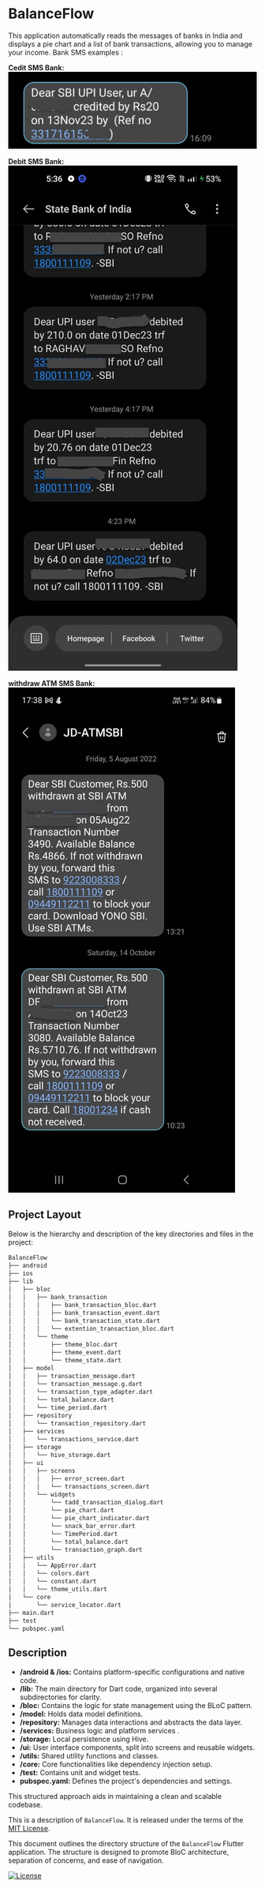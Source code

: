 # BalanceFlow

This application automatically reads the messages of banks in India and displays a pie chart and a list of bank transactions, allowing you to manage your income.
‌Bank SMS examples : 
 
**Cedit SMS Bank:** ![Credit SMS Bank](https://github.com/SamTech0101/BalanceFlow/blob/main/images/credit.png)

**Debit SMS Bank:**![Debit SMS Bank](https://github.com/SamTech0101/BalanceFlow/blob/main/images/debit.png)
 
**withdraw ATM SMS Bank:**![ATM SMS Bank](https://github.com/SamTech0101/BalanceFlow/blob/main/images/withdraw.png)


## Project Layout

Below is the hierarchy and description of the key directories and files in the project:

```plaintext
BalanceFlow
├── android                 
├── ios                      
├── lib
│   ├── bloc                    
│   │   ├── bank_transaction    
│   │   │   ├── bank_transaction_bloc.dart    
│   │   │   ├── bank_transaction_event.dart   
│   │   │   └── bank_transaction_state.dart  
│   │   │   └── extention_transaction_bloc.dart  
│   │   └── theme               
│   │       ├── theme_bloc.dart               
│   │       ├── theme_event.dart             
│   │       └── theme_state.dart              
│   ├── model                 
│   │   ├── transaction_message.dart          
│   │   └── transaction_message.g.dart            
│   │   └── transaction_type_adapter.dart            
│   │   └── total_balance.dart            
│   │   └── time_period.dart           
│   ├── repository             
│   │   └── transaction_repository.dart                      
│   ├── services                
│   │   └── transactions_service.dart           
│   ├── storage                
│   │   └── hive_storage.dart               
│   ├── ui                      
│   │   ├── screens                         
│   │   │   ├── error_screen.dart              
│   │   │   └── transactions_screen.dart 
│   │   └── widgets             
│   │       └── tadd_transaction_dialog.dart            
│   │       └── pie_chart.dart           
│   │       └── pie_chart_indicator.dart           
│   │       └── snack_bar_error.dart           
│   │       └── TimePeriod.dart            
│   │       └── total_balance.dart           
│   │       └── transaction_graph.dart            
│   ├── utils                  
│   │   └── AppError.dart                 
│   │   └── colors.dart                 
│   │   └── constant.dart                 
│   │   └── theme_utils.dart                 
│   └── core                    
│       └── service_locator.dart                      
├── main.dart                  
├── test                       
└── pubspec.yaml             
```
## Description

- **/android & /ios:** Contains platform-specific configurations and native code.
- **/lib:** The main directory for Dart code, organized into several subdirectories for clarity.
- **/bloc:** Contains the logic for state management using the BLoC pattern.
- **/model:** Holds data model definitions.
- **/repository:** Manages data interactions and abstracts the data layer.
- **/services:** Business logic and platform services .
- **/storage:** Local persistence using Hive.
- **/ui:** User interface components, split into screens and reusable widgets.
- **/utils:** Shared utility functions and classes.
- **/core:** Core functionalities like dependency injection setup.
- **/test:** Contains unit and widget tests.
- **pubspec.yaml:** Defines the project's dependencies and settings.

This structured approach aids in maintaining a clean and scalable codebase.

This is a description of `BalanceFlow`. It is released under the terms of
the [MIT License](LICENSE).

This document outlines the directory structure of the `BalanceFlow` Flutter application. The
structure is designed to promote BloC architecture, separation of concerns, and ease of navigation.

[![License](https://img.shields.io/badge/License-MIT-blue.svg)](https://opensource.org/licenses/MIT)
